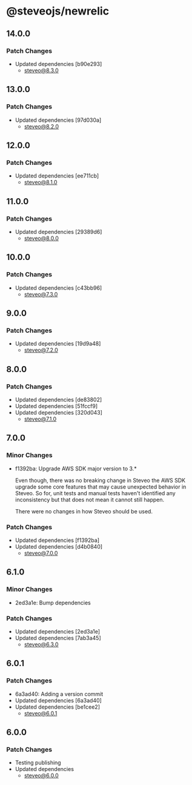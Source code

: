 # @steveojs/newrelic

## 14.0.0

### Patch Changes

- Updated dependencies [b90e293]
  - steveo@8.3.0

## 13.0.0

### Patch Changes

- Updated dependencies [97d030a]
  - steveo@8.2.0

## 12.0.0

### Patch Changes

- Updated dependencies [ee711cb]
  - steveo@8.1.0

## 11.0.0

### Patch Changes

- Updated dependencies [29389d6]
  - steveo@8.0.0

## 10.0.0

### Patch Changes

- Updated dependencies [c43bb96]
  - steveo@7.3.0

## 9.0.0

### Patch Changes

- Updated dependencies [19d9a48]
  - steveo@7.2.0

## 8.0.0

### Patch Changes

- Updated dependencies [de83802]
- Updated dependencies [51fccf9]
- Updated dependencies [320d043]
  - steveo@7.1.0

## 7.0.0

### Minor Changes

- f1392ba: Upgrade AWS SDK major version to 3.\*

  Even though, there was no breaking change in Steveo the AWS SDK upgrade some core features that may cause unexpected
  behavior in Steveo. So for, unit tests and manual tests haven't identified any inconsistency but that does not mean it
  cannot still happen.

  There were no changes in how Steveo should be used.

### Patch Changes

- Updated dependencies [f1392ba]
- Updated dependencies [d4b0840]
  - steveo@7.0.0

## 6.1.0

### Minor Changes

- 2ed3a1e: Bump dependencies

### Patch Changes

- Updated dependencies [2ed3a1e]
- Updated dependencies [7ab3a45]
  - steveo@6.3.0

## 6.0.1

### Patch Changes

- 6a3ad40: Adding a version commit
- Updated dependencies [6a3ad40]
- Updated dependencies [be1cee2]
  - steveo@6.0.1

## 6.0.0

### Patch Changes

- Testing publishing
- Updated dependencies
  - steveo@6.0.0

